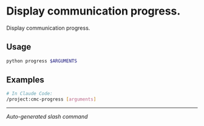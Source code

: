 # Display communication progress.

Display communication progress.

## Usage

```bash
python progress $ARGUMENTS
```

## Examples

```bash
# In Claude Code:
/project:cmc-progress [arguments]
```

---
*Auto-generated slash command*
